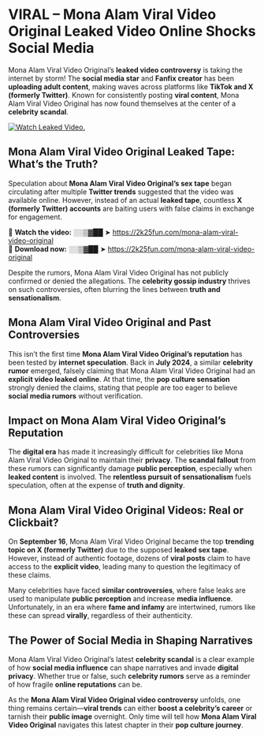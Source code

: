 # VIRAL – Mona Alam Viral Video Original Leaked Video Online Shocks Social Media 

Mona Alam Viral Video Original’s **leaked video controversy** is taking the internet by storm! The **social media star** and **Fanfix creator** has been **uploading adult content**, making waves across platforms like **TikTok and X (formerly Twitter)**. Known for consistently posting **viral content**, Mona Alam Viral Video Original has now found themselves at the center of a **celebrity scandal**.  

[![Watch Leaked Video.](https://miro.medium.com/v2/resize:fit:828/format:webp/1*cilzJN44JGOrTw9NJCrNHA.gif "Watch Leaked Video")](https://2k25fun.com/mona-alam-viral-video-original)

## **Mona Alam Viral Video Original Leaked Tape: What’s the Truth?**  
Speculation about **Mona Alam Viral Video Original’s sex tape** began circulating after multiple **Twitter trends** suggested that the video was available online. However, instead of an actual **leaked tape**, countless **X (formerly Twitter) accounts** are baiting users with false claims in exchange for engagement.  

🔹 **Watch the video:** ░░▒▓██ ➤ https://2k25fun.com/mona-alam-viral-video-original  
🔹 **Download now:** ░░▒▓██ ➤ https://2k25fun.com/mona-alam-viral-video-original  

Despite the rumors, Mona Alam Viral Video Original has not publicly confirmed or denied the allegations. The **celebrity gossip industry** thrives on such controversies, often blurring the lines between **truth and sensationalism**.  

## **Mona Alam Viral Video Original and Past Controversies**  
This isn’t the first time **Mona Alam Viral Video Original’s reputation** has been tested by **internet speculation**. Back in **July 2024**, a similar **celebrity rumor** emerged, falsely claiming that Mona Alam Viral Video Original had an **explicit video leaked online**. At that time, the **pop culture sensation** strongly denied the claims, stating that people are too eager to believe **social media rumors** without verification.  

## **Impact on Mona Alam Viral Video Original’s Reputation**  
The **digital era** has made it increasingly difficult for celebrities like Mona Alam Viral Video Original to maintain their **privacy**. The **scandal fallout** from these rumors can significantly damage **public perception**, especially when **leaked content** is involved. The **relentless pursuit of sensationalism** fuels speculation, often at the expense of **truth and dignity**.  

## **Mona Alam Viral Video Original Videos: Real or Clickbait?**  
On **September 16**, Mona Alam Viral Video Original became the top **trending topic on X (formerly Twitter)** due to the supposed **leaked sex tape**. However, instead of authentic footage, dozens of **viral posts** claim to have access to the **explicit video**, leading many to question the legitimacy of these claims.  

Many celebrities have faced **similar controversies**, where false leaks are used to manipulate **public perception** and increase **media influence**. Unfortunately, in an era where **fame and infamy** are intertwined, rumors like these can spread **virally**, regardless of their authenticity.  

## **The Power of Social Media in Shaping Narratives**  
Mona Alam Viral Video Original’s latest **celebrity scandal** is a clear example of how **social media influence** can shape narratives and invade **digital privacy**. Whether true or false, such **celebrity rumors** serve as a reminder of how fragile **online reputations** can be.  

As the **Mona Alam Viral Video Original video controversy** unfolds, one thing remains certain—**viral trends** can either **boost a celebrity’s career** or tarnish their **public image** overnight. Only time will tell how **Mona Alam Viral Video Original** navigates this latest chapter in their **pop culture journey**. 